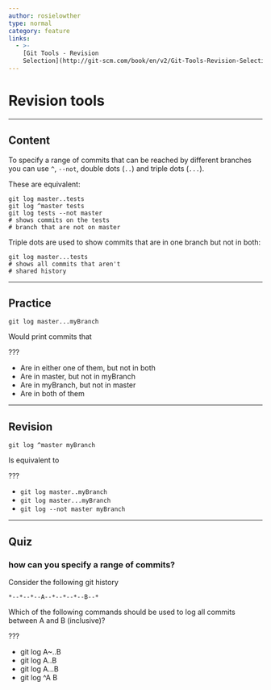 ```yaml
---
author: rosielowther
type: normal
category: feature
links:
  - >-
    [Git Tools - Revision
    Selection](http://git-scm.com/book/en/v2/Git-Tools-Revision-Selection){website}
---
```


# Revision tools


---

## Content

To specify a range of commits that can be reached by different branches you can use `^`, `--not`, double dots (`..`) and triple dots (`...`).

These are equivalent:

```plain-text
git log master..tests
git log ^master tests
git log tests --not master
# shows commits on the tests
# branch that are not on master
```

Triple dots are used to show commits that are in one branch but not in both:

```plain-text
git log master...tests
# shows all commits that aren't
# shared history
```


---

## Practice

```plain-text
git log master...myBranch
```

Would print commits that

???

- Are in either one of them, but not in both
- Are in master, but not in myBranch
- Are in myBranch, but not in master
- Are in both of them


---

## Revision

```plain-text
git log ^master myBranch
```

Is equivalent to

???

- `git log master..myBranch`
- `git log master...myBranch`
- `git log --not master myBranch`


---

## Quiz

### how can you specify a range of commits?


Consider the following git history

```plain-text
*--*--*--A--*--*--*--B--*
```

Which of the following commands should be used to log all commits between A and B (inclusive)?

 ???

- git log A~..B
- git log A..B
- git log A…B
- git log ^A B
